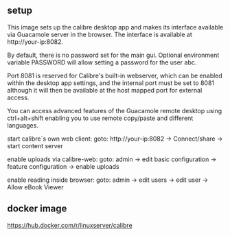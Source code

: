 ## setup

This image sets up the calibre desktop app and makes its interface available via Guacamole server in the browser. The interface is available at http://your-ip:8082.

By default, there is no password set for the main gui. Optional environment variable PASSWORD will allow setting a password for the user abc.

Port 8081 is reserved for Calibre's built-in webserver, which can be enabled within the desktop app settings, and the internal port must be set to 8081 although it will then be available at the host mapped port for external access.

You can access advanced features of the Guacamole remote desktop using ctrl+alt+shift enabling you to use remote copy/paste and different languages.

start calibre`s own web client:
goto: http://your-ip:8082 -> Connect/share -> start content server

enable uploads via calibre-web:
goto: admin -> edit basic configuration -> feature configuration -> enable uploads

enable reading inside browser:
goto: admin -> edit users -> edit user -> Allow eBook Viewer

## docker image

https://hub.docker.com/r/linuxserver/calibre